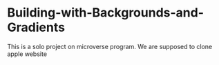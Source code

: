 # Building-with-Backgrounds-and-Gradients
This is a solo project on microverse program. We are supposed to clone apple website
